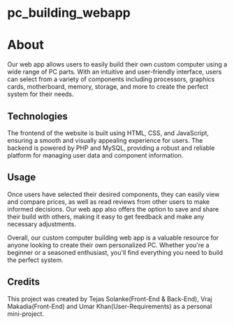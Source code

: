 ﻿# pc_building_webapp
 
 # About

Our web app allows users to easily build their own custom computer using a wide range of PC parts. With an intuitive and user-friendly interface, users can select from a variety of components including processors, graphics cards, motherboard, memory, storage, and more to create the perfect system for their needs.

## Technologies 

The frontend of the website is built using HTML, CSS, and JavaScript, ensuring a smooth and visually appealing experience for users. The backend is powered by PHP and MySQL, providing a robust and reliable platform for managing user data and component information.

## Usage

Once users have selected their desired components, they can easily view and compare prices, as well as read reviews from other users to make informed decisions. Our web app also offers the option to save and share their build with others, making it easy to get feedback and make any necessary adjustments.

Overall, our custom computer building web app is a valuable resource for anyone looking to create their own personalized PC. Whether you're a beginner or a seasoned enthusiast, you'll find everything you need to build the perfect system.

## Credits

This project was created by Tejas Solanke(Front-End & Back-End), Vraj Makadia(Front-End) and Umar Khan(User-Requirements) as a personal mini-project.

